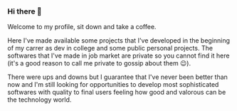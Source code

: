 ### Hi there 👋

Welcome to my profile, sit down and take a coffee.

Here I've made available some projects that I've developed in the beginning of my carrer as dev in college and some public personal projects. The softwares that I've made in job market are private so you cannot find it here (it's a good reason to call me private to gossip about them 😉).

There were ups and downs but I guarantee that I've never been better than now and I'm still looking for opportunities to develop most sophisticated softwares with quality to final users feeling how good and valorous can be the technology world.
